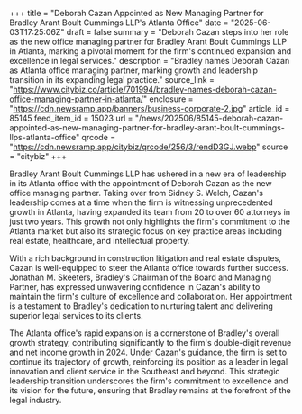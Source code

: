 +++
title = "Deborah Cazan Appointed as New Managing Partner for Bradley Arant Boult Cummings LLP's Atlanta Office"
date = "2025-06-03T17:25:06Z"
draft = false
summary = "Deborah Cazan steps into her role as the new office managing partner for Bradley Arant Boult Cummings LLP in Atlanta, marking a pivotal moment for the firm's continued expansion and excellence in legal services."
description = "Bradley names Deborah Cazan as Atlanta office managing partner, marking growth and leadership transition in its expanding legal practice."
source_link = "https://www.citybiz.co/article/701994/bradley-names-deborah-cazan-office-managing-partner-in-atlanta/"
enclosure = "https://cdn.newsramp.app/banners/business-corporate-2.jpg"
article_id = 85145
feed_item_id = 15023
url = "/news/202506/85145-deborah-cazan-appointed-as-new-managing-partner-for-bradley-arant-boult-cummings-llps-atlanta-office"
qrcode = "https://cdn.newsramp.app/citybiz/qrcode/256/3/rendD3GJ.webp"
source = "citybiz"
+++

<p>Bradley Arant Boult Cummings LLP has ushered in a new era of leadership in its Atlanta office with the appointment of Deborah Cazan as the new office managing partner. Taking over from Sidney S. Welch, Cazan's leadership comes at a time when the firm is witnessing unprecedented growth in Atlanta, having expanded its team from 20 to over 60 attorneys in just two years. This growth not only highlights the firm's commitment to the Atlanta market but also its strategic focus on key practice areas including real estate, healthcare, and intellectual property.</p><p>With a rich background in construction litigation and real estate disputes, Cazan is well-equipped to steer the Atlanta office towards further success. Jonathan M. Skeeters, Bradley's Chairman of the Board and Managing Partner, has expressed unwavering confidence in Cazan's ability to maintain the firm's culture of excellence and collaboration. Her appointment is a testament to Bradley's dedication to nurturing talent and delivering superior legal services to its clients.</p><p>The Atlanta office's rapid expansion is a cornerstone of Bradley's overall growth strategy, contributing significantly to the firm's double-digit revenue and net income growth in 2024. Under Cazan's guidance, the firm is set to continue its trajectory of growth, reinforcing its position as a leader in legal innovation and client service in the Southeast and beyond. This strategic leadership transition underscores the firm's commitment to excellence and its vision for the future, ensuring that Bradley remains at the forefront of the legal industry.</p>